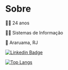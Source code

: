<!---
- 👀 I’m interested in ..
- 🌱 I’m currently learning 
- 💞️ I’m looking to collaborate on ...
anaramalh0/anaramalh0 is a ✨ special ✨ repository because its `README.md` (this file) appears on your GitHub profile.
You can click the Preview link to take a look at your changes.
--->
# Sobre

🙋‍♀️ 24 anos

👩‍🎓 Sistemas de Informação

📍 Araruama, RJ

[![Linkedin Badge](https://img.shields.io/badge/-Ana%20Ramalho-6633cc?style=flat-square&logo=Linkedin&logoColor=white&link=https://www.linkedin.com/in/ana-paula-front-end/)](https://www.linkedin.com/in/ana-paula-front-end/)

[![Top Langs](https://github-readme-stats.vercel.app/api/top-langs/?username=anaramalh0&layout=compact&langs_count=5&title_color=6633cc&text_color=6633cc)](https://github.com/anuraghazra/github-readme-stats)
